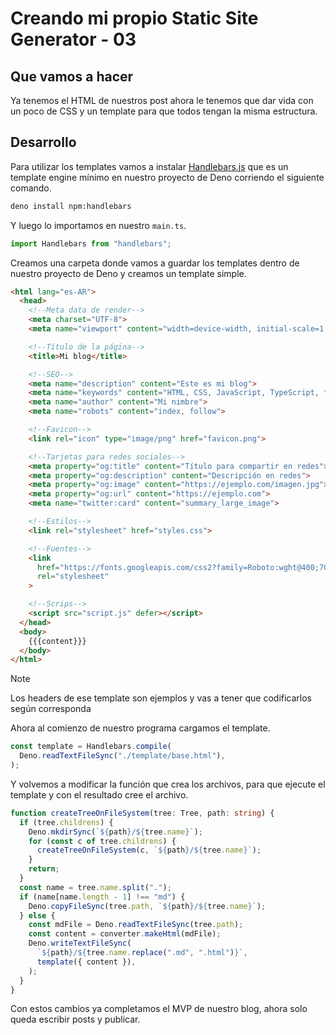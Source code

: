 # Creando mi propio Static Site Generator - 03

## Que vamos a hacer

Ya tenemos el HTML de nuestros post ahora le tenemos que dar vida con un poco de CSS y un template para que todos tengan la misma estructura.

## Desarrollo

Para utilizar los templates vamos a instalar [Handlebars.js](https://handlebarsjs.com) que es un template engine mínimo en nuestro proyecto de Deno corriendo el siguiente comando.

```bash
deno install npm:handlebars
```

Y luego lo importamos en nuestro `main.ts`.

```ts
import Handlebars from "handlebars";
```

Creamos una carpeta donde vamos a guardar los templates dentro de nuestro proyecto de Deno y creamos un template simple.

```html
<html lang="es-AR">
  <head>
    <!--Meta data de render-->
    <meta charset="UTF-8">
    <meta name="viewport" content="width=device-width, initial-scale=1.0">

    <!--Título de la página-->
    <title>Mi blog</title>

    <!--SEO-->
    <meta name="description" content="Este es mi blog">
    <meta name="keywords" content="HTML, CSS, JavaScript, TypeScript, tutorial">
    <meta name="author" content="Mi nimbre">
    <meta name="robots" content="index, follow">

    <!--Favicon-->
    <link rel="icon" type="image/png" href="favicon.png">

    <!--Tarjetas para redes sociales-->
    <meta property="og:title" content="Título para compartir en redes">
    <meta property="og:description" content="Descripción en redes">
    <meta property="og:image" content="https://ejemplo.com/imagen.jpg">
    <meta property="og:url" content="https://ejemplo.com">
    <meta name="twitter:card" content="summary_large_image">

    <!--Estilos-->
    <link rel="stylesheet" href="styles.css">

    <!--Fuentes-->
    <link
      href="https://fonts.googleapis.com/css2?family=Roboto:wght@400;700&display=swap"
      rel="stylesheet"
    >

    <!--Scrips-->
    <script src="script.js" defer></script>
  </head>
  <body>
    {{{content}}}
  </body>
</html>
```

> [!NOTE]
> Los headers de ese template son ejemplos y vas a tener que codificarlos según corresponda

Ahora al comienzo de nuestro programa cargamos el template.

```ts
const template = Handlebars.compile(
  Deno.readTextFileSync("./template/base.html"),
);
```

Y volvemos a modificar la función que crea los archivos, para que ejecute el template y con el resultado cree el archivo.

```ts
function createTreeOnFileSystem(tree: Tree, path: string) {
  if (tree.childrens) {
    Deno.mkdirSync(`${path}/${tree.name}`);
    for (const c of tree.childrens) {
      createTreeOnFileSystem(c, `${path}/${tree.name}`);
    }
    return;
  }
  const name = tree.name.split(".");
  if (name[name.length - 1] !== "md") {
    Deno.copyFileSync(tree.path, `${path}/${tree.name}`);
  } else {
    const mdFile = Deno.readTextFileSync(tree.path);
    const content = converter.makeHtml(mdFile);
    Deno.writeTextFileSync(
      `${path}/${tree.name.replace(".md", ".html")}`,
      template({ content }),
    );
  }
}
```

Con estos cambios ya completamos el MVP de nuestro blog, ahora solo queda escribir posts y publicar.
